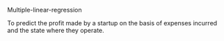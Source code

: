 Multiple-linear-regression

To predict the profit made by a startup on the basis of expenses incurred and the state where they operate.
